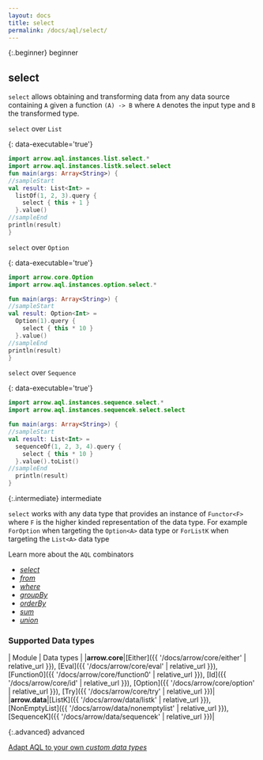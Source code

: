 ```yaml
---
layout: docs
title: select
permalink: /docs/aql/select/
---
```


{:.beginner}
beginner

## select

`select` allows obtaining and transforming data from any data source containing `A` given a function `(A) -> B` where `A` denotes the input type and `B` the transformed type.

`select` over `List`

{: data-executable='true'}
```kotlin
import arrow.aql.instances.list.select.*
import arrow.aql.instances.listk.select.select
fun main(args: Array<String>) {
//sampleStart
val result: List<Int> =
  listOf(1, 2, 3).query {
    select { this + 1 }
  }.value()
//sampleEnd
println(result)
}
```

`select` over `Option`

{: data-executable='true'}
```kotlin
import arrow.core.Option
import arrow.aql.instances.option.select.*

fun main(args: Array<String>) {
//sampleStart
val result: Option<Int> =
  Option(1).query {
    select { this * 10 }
  }.value()
//sampleEnd
println(result)
}
```

`select` over `Sequence`

{: data-executable='true'}
```kotlin
import arrow.aql.instances.sequence.select.*
import arrow.aql.instances.sequencek.select.select

fun main(args: Array<String>) {
//sampleStart
val result: List<Int> =
  sequenceOf(1, 2, 3, 4).query {
    select { this * 10 }
  }.value().toList()
//sampleEnd
  println(result)
}
```

{:.intermediate}
intermediate

`select` works with any data type that provides an instance of `Functor<F>` where `F` is the higher kinded representation of the data type. For example `ForOption` when targeting the `Option<A>` data type or `ForListK` when targeting the `List<A>` data type

Learn more about the `AQL` combinators

- [_select_](/docs/aql/select/)
- [_from_](/docs/aql/from/)
- [_where_](/docs/aql/where/)
- [_groupBy_](/docs/aql/groupby/)
- [_orderBy_](/docs/aql/orderby/)
- [_sum_](/docs/aql/sum/)
- [_union_](/docs/aql/union/)

### Supported Data types

| Module | Data types |
|__arrow.core__|[Either]({{ '/docs/arrow/core/either' | relative_url }}), [Eval]({{ '/docs/arrow/core/eval' | relative_url }}), [Function0]({{ '/docs/arrow/core/function0' | relative_url }}), [Id]({{ '/docs/arrow/core/id' | relative_url }}), [Option]({{ '/docs/arrow/core/option' | relative_url }}), [Try]({{ '/docs/arrow/core/try' | relative_url }})|
|__arrow.data__|[ListK]({{ '/docs/arrow/data/listk' | relative_url }}), [NonEmptyList]({{ '/docs/arrow/data/nonemptylist' | relative_url }}), [SequenceK]({{ '/docs/arrow/data/sequencek' | relative_url }})|

{:.advanced}
advanced

[Adapt AQL to your own _custom data types_](/docs/aql/custom/)
